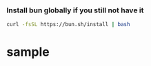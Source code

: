 ### Install bun globally if you still not have it

```bash
curl -fsSL https://bun.sh/install | bash
```
# sample
